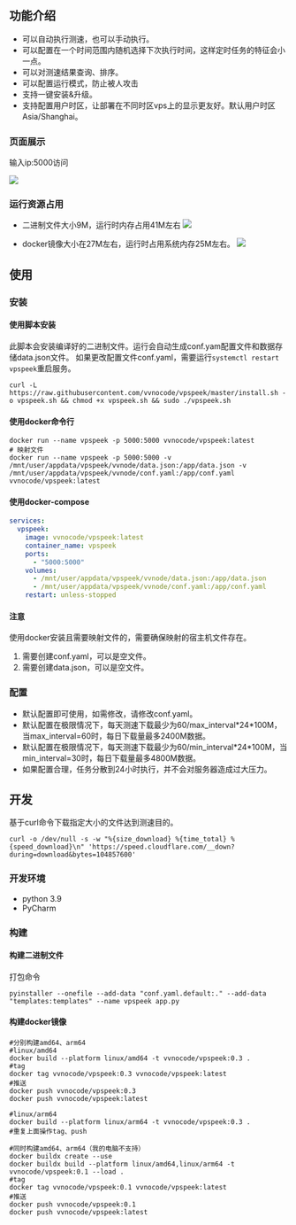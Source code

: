 ## 功能介绍

- 可以自动执行测速，也可以手动执行。
- 可以配置在一个时间范围内随机选择下次执行时间，这样定时任务的特征会小一点。
- 可以对测速结果查询、排序。
- 可以配置运行模式，防止被人攻击
- 支持一键安装&升级。
- 支持配置用户时区，让部署在不同时区vps上的显示更友好。默认用户时区Asia/Shanghai。

### 页面展示

输入ip:5000访问

![](https://s1.locimg.com/2024/09/18/bdb8e17c0bcd7.png)

### 运行资源占用

- 二进制文件大小9M，运行时内存占用41M左右
  ![](https://s1.locimg.com/2024/09/18/ab84785aeb29f.png)

- docker镜像大小在27M左右，运行时占用系统内存25M左右。
  ![](https://s1.locimg.com/2024/09/16/b050a4d1e0127.png)

## 使用

### 安装

#### 使用脚本安装

此脚本会安装编译好的二进制文件。运行会自动生成conf.yam配置文件和数据存储data.json文件。
如果更改配置文件conf.yaml，需要运行`systemctl restart vpspeek`重启服务。

```shell
curl -L https://raw.githubusercontent.com/vvnocode/vpspeek/master/install.sh -o vpspeek.sh && chmod +x vpspeek.sh && sudo ./vpspeek.sh
```

#### 使用docker命令行

```shell
docker run --name vpspeek -p 5000:5000 vvnocode/vpspeek:latest
# 映射文件
docker run --name vpspeek -p 5000:5000 -v /mnt/user/appdata/vpspeek/vvnode/data.json:/app/data.json -v /mnt/user/appdata/vpspeek/vvnode/conf.yaml:/app/conf.yaml vvnocode/vpspeek:latest
```

#### 使用docker-compose

```yaml
services:
  vpspeek:
    image: vvnocode/vpspeek:latest
    container_name: vpspeek
    ports:
      - "5000:5000"
    volumes:
      - /mnt/user/appdata/vpspeek/vvnode/data.json:/app/data.json
      - /mnt/user/appdata/vpspeek/vvnode/conf.yaml:/app/conf.yaml
    restart: unless-stopped
```

#### 注意

使用docker安装且需要映射文件的，需要确保映射的宿主机文件存在。

1. 需要创建conf.yaml，可以是空文件。
2. 需要创建data.json，可以是空文件。

### 配置

- 默认配置即可使用，如需修改，请修改conf.yaml。
- 默认配置在极限情况下，每天测速下载最少为60/max_interval\*24\*100M，当max_interval=60时，每日下载量最多2400M数据。
- 默认配置在极限情况下，每天测速下载最少为60/min_interval\*24\*100M，当min_interval=30时，每日下载量最多4800M数据。
- 如果配置合理，任务分散到24小时执行，并不会对服务器造成过大压力。

## 开发

基于curl命令下载指定大小的文件达到测速目的。

```shell
curl -o /dev/null -s -w "%{size_download} %{time_total} %{speed_download}\n" 'https://speed.cloudflare.com/__down?during=download&bytes=104857600'
```

### 开发环境

- python 3.9
- PyCharm

### 构建

#### 构建二进制文件

打包命令

```shell
pyinstaller --onefile --add-data "conf.yaml.default:." --add-data "templates:templates" --name vpspeek app.py 
```

#### 构建docker镜像

```shell
#分别构建amd64、arm64
#linux/amd64
docker build --platform linux/amd64 -t vvnocode/vpspeek:0.3 .
#tag
docker tag vvnocode/vpspeek:0.3 vvnocode/vpspeek:latest
#推送
docker push vvnocode/vpspeek:0.3
docker push vvnocode/vpspeek:latest

#linux/arm64
docker build --platform linux/arm64 -t vvnocode/vpspeek:0.3 .
#重复上面操作tag、push

#同时构建amd64、arm64（我的电脑不支持）
docker buildx create --use
docker buildx build --platform linux/amd64,linux/arm64 -t vvnocode/vpspeek:0.1 --load .
#tag
docker tag vvnocode/vpspeek:0.1 vvnocode/vpspeek:latest
#推送
docker push vvnocode/vpspeek:0.1
docker push vvnocode/vpspeek:latest
```